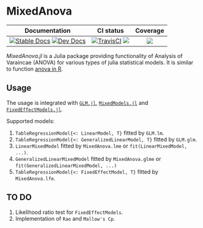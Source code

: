 # MixedAnova
|Documentation|CI status|Coverage|
|:-----------:|:-------:|:------:|
|[![Stable Docs][docs-stable-img]][docs-stable-url] [![Dev Docs][docs-dev-img]][docs-dev-url]| [![TravisCI][travis-img]][travis-url] [![][ci-img]][ci-url]| [![][codecov-img]][codecov-url]|

[docs-dev-img]: https://img.shields.io/badge/docs-dev-blue.svg
[docs-dev-url]: https://yufongpeng.github.io/MixedAnova.jl/dev
[docs-stable-img]: https://img.shields.io/badge/docs-stable-blue.svg
[docs-stable-url]: https://yufongpeng.github.io/MixedAnova.jl/stable
[travis-img]: https://travis-ci.com/yufongpeng/MixedAnova.jl.svg?branch=master
[travis-url]: https://travis-ci.com/github/yufongpeng/MixedAnova.jl
[ci-img]: https://github.com/yufongpeng/MixedAnova.jl/workflows/CI/badge.svg
[ci-url]: https://github.com/yufongpeng/MixedAnova.jl/actions?query=workflow%3ACI
[codecov-img]: https://codecov.io/gh/yufongpeng/MixedAnova.jl/coveage.svg
[codecov-url]: https://codecov.io/gh/yufongpeng/MixedAnova.jl

*MixedAnova.jl* is a Julia package providing functionality of Analysis of Varaincae (ANOVA) for various types of julia statistical models.
It is similar to function [anova in R](https://www.rdocumentation.org/packages/stats/versions/3.6.2/topics/anova).

## Usage
The usage is integrated with [`GLM.jl`](https://juliastats.org/GLM.jl/stable/), [`MixedModels.jl`](https://juliastats.org/MixedModels.jl/stable/) and [`FixedEffectModels.jl`](https://github.com/FixedEffects/FixedEffectModels.jl). 

Supported models:
1. `TableRegressionModel{<: LinearModel, T}` fitted by `GLM.lm`.
2. `TableRegressionModel{<: GeneralizedLinearModel, T}` fitted by `GLM.glm`.
3. `LinearMixedModel` fitted by `MixedAnova.lme` or `fit(LinearMixedModel, ...)`.
4. `GeneralizedLinearMixedModel` fitted by `MixedAnova.glme` or `fit(GeneralizedLinearMixedModel, ...)`
5. `TableRegressionModel{<: FixedEffectModel, T}` fitted by `MixedAnova.lfe`.

## TO DO
1. Likelihood ratio test for `FixedEffectModels`.
2. Implementation of `Rao` and `Mallow's Cp`.




